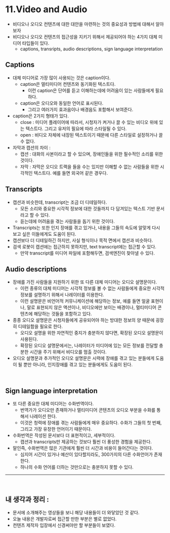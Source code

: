 # 11.Video and Audio

- 비디오나 오디오 컨텐츠에 대한 대안을 마련하는 것의 중요성과 방법에 대해서 알아보자
- 비디오나 오디오 컨텐츠의 접근성을 지키기 위해서 제공되어야 하는 4가지 대체 미디어 타입들이 있다.
  - captions, transripts, audio descriptions, sign language interpretation

## Captions

- 대체 미디어로 가장 많이 사용되는 것은 caption이다.
  - caption은 멀티미디어 컨텐츠와 동기화된 텍스트다.
    - 이런 caption은 단어를 듣고 이해하는데에 어려움이 있는 사람들에게 필요하다.
  - caption은 오디오와 동일한 언어로 표시된다.
    - 그리고 여러가지 효과음이나 배경음도 포함해서 보여준다.
- caption은 2가지 형태가 있다.
  - close : 미디어 플레이어에 따라서, 시청자가 켜거나 끌 수 있는 비디오 위에 있는 텍스트다. 그리고 유저의 필요에 따라 스타일될 수 있다.
  - open : 비디오 자체에 내장된 텍스트이기 때문에 다른 스타일로 설정하거나 끌 수 없다.
- 자막과 캡션의 차이 :
  - 캡션 : 대화의 사본이라고 할 수 있으며, 장애인들을 위한 필수적인 소리를 위한 것이다.
  - 자막 : 자막은 오디오 트랙을 들을 수는 있지만 이해할 수 없는 사람들을 위한 시각적인 텍스트다. 예를 들면 외국어 같은 경우다.

## Transcripts

- 캡션과 비슷한데, transcript는 조금 더 디테일하다.
  - 모든 소리와 중요한 시각적 정보에 대한 것들까지 다 담겨있는 텍스트 기반 문서라고 할 수 있다.
  - 듣는데에 어려움을 겪는 사람들을 돕기 위한 것이다.
- Transcripts는 또한 인지 장애를 겪고 있거나, 내용을 그들의 속도에 알맞게 다시 보고 싶은 이들에게도 도움이 된다.
- 캡션보다 더 디테일하긴 하지만, 사실 형식이나 목적 면에서 캡션과 비슷하다.
- 검색 로봇이 캡션에는 접근하지 못하지만, text transcript에는 접근할 수 있다.
  - 만약 transcript를 미디어 파일에 포함해두면, 검색엔진이 찾아낼 수 있다.

## Audio descriptions

- 장애를 가진 사람들을 지원하기 위한 또 다른 대체 미디어는 오디오 설명문이다.
  - 이런 종류의 대체 미디어는 시각적 정보를 볼 수 없는 사람들에게 중요한 시각적 정보를 설명하기 위해서 나레이터를 이용한다.
  - 이런 설명문은 비언어적 커뮤니케이션에 해당하는 정보, 예를 들면 얼굴 표현이나, 말로 표현되지 않은 액션이나, 비디오에만 보이는 배경이나, 멀티미디어 콘텐츠에 해당하는 것들을 포함하고 있다.
- 종종 오디오 설명문은 시청자들에게 공유되어야 하는 방대한 정보의 양 때문에 굉장히 디테일함을 필요로 한다.
  - 오디오 설명을 위한 자연적인 중지가 충분하지 않다면, 확장된 오디오 설명문이 사용된다.
  - 확장된 오디오 설명문에서는, 나레이터가 미디어에 있는 모든 정보를 전달할 충분한 시간을 주기 위해서 비디오를 멈출 것이다.
- 오디오 설명문과 추가적인 오디오 설명문은 시력에 장애를 겪고 있는 분들에게 도움이 될 뿐만 아니라, 인지장애를 겪고 있는 분들에게도 도움이 된다.

<br>

## Sign language interpretation

- 또 다른 중요한 대체 미디어는 수화번역이다.
  - 번역가가 오디오만 존재하거나 멀티미디어 콘텐츠의 오디오 부분을 수화를 통해서 나레이션 한다.
  - 이것은 청력에 장애를 겪는 사람들에게 매우 중요하다. 수화가 그들의 첫 번째, 그리고 가장 유창한 언어이기 때문이다.
- 수화번역은 작성된 문서보다 더 표현적이고, 세부적이다.
  - 캡션과 transcripts만 제공하는 것보다 훨씬 더 풍성한 경험을 제공한다.
- 말인즉, 수화번역은 많은 기관에게 훨씬 더 시간과 비용이 들어간다는 것이다.
  - 심지어 시간이 있거나 예산이 있다할지라도, 300가지의 다른 수화언어가 존재한다.
  - 하나의 수화 언어를 더하는 것만으로는 충분하지 못할 수 있다.

---

<br>

## 내 생각과 정리 :

- 문서에 소개해주는 영상들을 보니 해당 내용들이 더 와닿았던 것 같다.
- 오늘 내용은 개발자로써 접근할 만한 부분은 별로 없었다.
- 컨텐츠 제작자 입장에서 신경써야만 할 부분들이 보였다.
